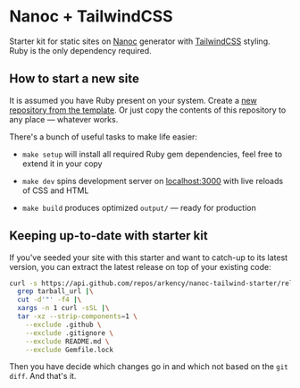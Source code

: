 # Nanoc + TailwindCSS

Starter kit for static sites on [Nanoc](https://nanoc.ws) generator with [TailwindCSS](https://tailwindcss.com/) styling. Ruby is the only dependency required.

## How to start a new site

It is assumed you have Ruby present on your system. Create a [new repository from the template](https://github.com/new?template_name=nanoc-tailwind-starter&template_owner=arkency). Or just copy the contents of this repository to any place — whatever works.

There's a bunch of useful tasks to make life easier:

* `make setup` will install all required Ruby gem dependencies, feel free to extend it in your copy

* `make dev` spins development server on [localhost:3000](http://localhost:3000) with live reloads of CSS and HTML

* `make build` produces optimized `output/` — ready for production

## Keeping up-to-date with starter kit

If you've seeded your site with this starter and want to catch-up to its latest version, you can extract the latest release on top of your existing code:

```sh
curl -s https://api.github.com/repos/arkency/nanoc-tailwind-starter/releases/latest |\
  grep tarball_url |\
  cut -d'"' -f4 |\
  xargs -n 1 curl -sSL |\
  tar -xz --strip-components=1 \
    --exclude .github \
    --exclude .gitignore \
    --exclude README.md \
    --exclude Gemfile.lock
```

Then you have decide which changes go in and which not based on the `git diff`. And that's it.

